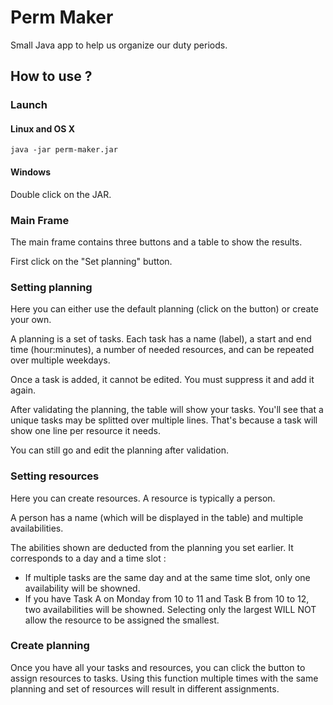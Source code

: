 # Perm Maker
Small Java app to help us organize our duty periods.

## How to use ?
### Launch
#### Linux and OS X
```
java -jar perm-maker.jar
```
#### Windows
Double click on the JAR.

### Main Frame
The main frame contains three buttons and a table to show the results.

First click on the "Set planning" button.

### Setting planning
Here you can either use the default planning (click on the button) or create your own.

A planning is a set of tasks. Each task has a name (label), a start and end time (hour:minutes), a number of needed resources, and can be repeated over multiple weekdays.

Once a task is added, it cannot be edited. You must suppress it and add it again.

After validating the planning, the table will show your tasks. You'll see that a unique tasks may be splitted over multiple lines. That's because a task will show one line per resource it needs.

You can still go and edit the planning after validation.

### Setting resources
Here you can create resources. A resource is typically a person.

A person has a name (which will be displayed in the table) and multiple availabilities.

The abilities shown are deducted from the planning you set earlier. It corresponds to a day and a time slot :

- If multiple tasks are the same day and at the same time slot, only one availability will be showned.
- If you have Task A on Monday from 10 to 11 and Task B from 10 to 12, two availabilities will be showned. Selecting only the largest WILL NOT allow the resource to be assigned the smallest.

### Create planning
Once you have all your tasks and resources, you can click the button to assign resources to tasks. Using this function multiple times with the same planning and set of resources will result in different assignments.

